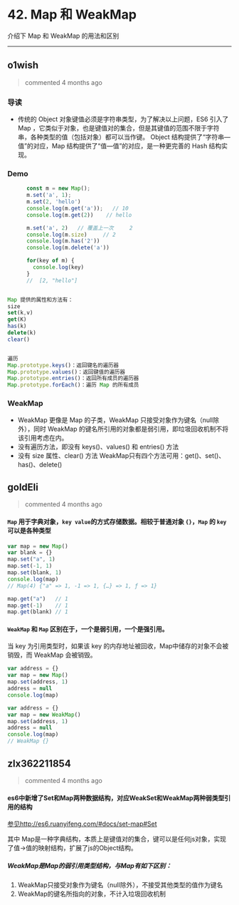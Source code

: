 
 # 42. Map 和 WeakMap 
 介绍下 Map 和 WeakMap 的用法和区别 
 ***
## o1wish 
 > commented 4 months ago 

### 导读
- 传统的 Object 对象键值必须是字符串类型，为了解决以上问题，ES6 引入了 Map ，它类似于对象，也是键值对的集合，但是其键值的范围不限于字符串，各种类型的值（包括对象）都可以当作键。
Object 结构提供了“字符串—值”的对应，Map 结构提供了“值—值”的对应，是一种更完善的 Hash 结构实现。

### Demo

```javascript
      const m = new Map();
      m.set('a', 1);
      m.set(2, 'hello')
      console.log(m.get('a'));   // 10   
      console.log(m.get(2))    // hello

      m.set('a', 2)   // 覆盖上一次     2
      console.log(m.size)     // 2
      console.log(m.has('2'))
      console.log(m.delete('a'))

      for(key of m) {
        console.log(key)
      }    
      //  [2, "hello"]


Map 提供的属性和方法有：
size
set(k,v)
get(K)
has(k)
delete(k)
clear()


遍历
Map.prototype.keys()：返回键名的遍历器
Map.prototype.values()：返回键值的遍历器
Map.prototype.entries()：返回所有成员的遍历器
Map.prototype.forEach()：遍历 Map 的所有成员


```

### WeakMap
- WeakMap 更像是 Map 的子类，WeakMap 只接受对象作为键名（null除外），同时 WeakMap 的键名所引用的对象都是弱引用，即垃圾回收机制不将该引用考虑在内。
- 没有遍历方法，即没有 keys()、values() 和 entries() 方法
- 没有 size 属性、clear() 方法
WeakMap只有四个方法可用：get()、set()、has()、delete()



## goldEli 
 > commented 4 months ago 

#### `Map` 用于字典对象，`key value`的方式存储数据。相较于普通对象 `{}`，`Map` 的 `key` 可以是各种类型


```JavaScript
var map = new Map()
var blank = {}
map.set("a", 1)
map.set(-1, 1)
map.set(blank, 1)
console.log(map)
// Map(4) {"a" => 1, -1 => 1, {…} => 1, ƒ => 1}

map.get("a")   // 1
map.get(-1)    // 1
map.get(blank) // 1

``` 

#### `WeakMap` 和 `Map` 区别在于，一个是弱引用，一个是强引用。

当 key 为引用类型时，如果该 key 的内存地址被回收，Map中储存的对象不会被销毁，而 WeakMap 会被销毁。


```javascript
var address = {}
var map = new Map()
map.set(address, 1)
address = null
console.log(map)


```


```javascript
var address = {}
var map = new WeakMap()
map.set(address, 1)
address = null
console.log(map)
// WeakMap {}

```
## zlx362211854 
 > commented 4 months ago 

#### es6中新增了Set和Map两种数据结构，对应WeakSet和WeakMap两种弱类型引用的结构
[参见http://es6.ruanyifeng.com/#docs/set-map#Set](http://es6.ruanyifeng.com/#docs/set-map#Set)

其中 Map是一种字典结构，本质上是键值对的集合，键可以是任何js对象，实现了值->值的映射结构，扩展了js的Object结构。

##### WeakMap是Map的弱引用类型结构，与Map有如下区别：
1. WeakMap只接受对象作为键名（null除外），不接受其他类型的值作为键名
2. WeakMap的键名所指向的对象，不计入垃圾回收机制